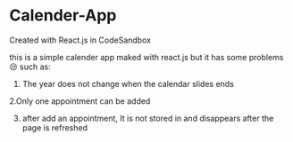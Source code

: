# Calender-App
Created with React.js in CodeSandbox

this is a simple calender app maked with react.js but it has some problems 😒 such as:

1. The year does not change when the calendar slides ends 

2.Only one appointment can be added 

3. after add an appointment, It is not stored in and disappears after the page is refreshed
